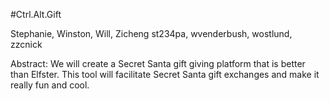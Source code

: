 #Ctrl.Alt.Gift

Stephanie, Winston, Will, Zicheng
st234pa, wvenderbush, wostlund, zzcnick

Abstract: We will create a Secret Santa gift giving platform that is better than Elfster. This tool will facilitate Secret Santa gift exchanges and make it really fun and cool.
